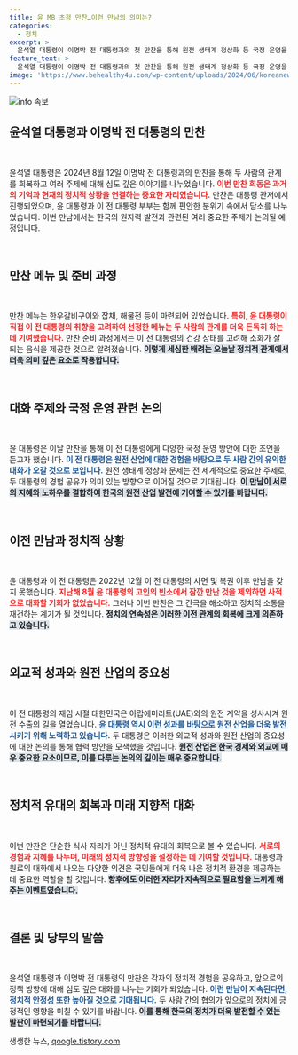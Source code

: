 ```yaml
---
title: 윤 MB 초청 만찬…이런 만남의 의미는?
categories:
  - 정치
excerpt: >
  윤석열 대통령이 이명박 전 대통령과의 첫 만찬을 통해 원전 생태계 정상화 등 국정 운영을 논의했습니다. 둘 사이의 연륜이 담긴 대화와 정성 가득한 만찬 메뉴가 주목받고 있습니다. 클릭하여 더 알아보세요!
feature_text: >
  윤석열 대통령이 이명박 전 대통령과의 첫 만찬을 통해 원전 생태계 정상화 등 국정 운영을 논의했습니다. 둘 사이의 연륜이 담긴 대화와 정성 가득한 만찬 메뉴가 주목받고 있습니다. 클릭하여 더 알아보세요!
image: 'https://www.behealthy4u.com/wp-content/uploads/2024/06/koreanews.jpg'
---
```


<p><img src="https://www.behealthy4u.com/wp-content/uploads/2024/06/koreanews.jpg" alt="info 속보" /></p>

<h2 data-ke-size="size26">윤석열 대통령과 이명박 전 대통령의 만찬</h2>

<p data-ke-size="size16">&nbsp;</p>

<p>윤석열 대통령은 2024년 8월 12일 이명박 전 대통령과의 만찬을 통해 두 사람의 관계를 회복하고 여러 주제에 대해 심도 깊은 이야기를 나누었습니다. <b><span style="color: #ee2323;">이번 만찬 회동은 과거의 기억과 현재의 정치적 상황을 연결하는 중요한 자리였습니다.</span></b> 만찬은 대통령 관저에서 진행되었으며, 윤 대통령과 이 전 대통령 부부는 함께 편안한 분위기 속에서 담소를 나누었습니다. 이번 만남에서는 한국의 원자력 발전과 관련된 여러 중요한 주제가 논의될 예정입니다.</p>

<p data-ke-size="size16">&nbsp;</p>

<h2 data-ke-size="size26">만찬 메뉴 및 준비 과정</h2>

<p data-ke-size="size16">&nbsp;</p>

<p>만찬 메뉴는 한우갈비구이와 잡채, 해물전 등이 마련되어 있었습니다. <b><span style="color: #ee2323;">특히, 윤 대통령이 직접 이 전 대통령의 취향을 고려하여 선정한 메뉴는 두 사람의 관계를 더욱 돈독히 하는 데 기여했습니다.</span></b> 만찬 준비 과정에서는 이 전 대통령의 건강 상태를 고려해 소화가 잘 되는 음식을 제공한 것으로 알려졌습니다. <b><span style="background-color: #21538527;">이렇게 세심한 배려는 오늘날 정치적 관계에서 더욱 의미 깊은 요소로 작용합니다.</span></b></p>

<p data-ke-size="size16">&nbsp;</p>

<h2 data-ke-size="size26">대화 주제와 국정 운영 관련 논의</h2>

<p data-ke-size="size16">&nbsp;</p>

<p>윤 대통령은 이날 만찬을 통해 이 전 대통령에게 다양한 국정 운영 방안에 대한 조언을 듣고자 했습니다. <b><span style="color: #1a5490;">이 전 대통령은 원전 산업에 대한 경험을 바탕으로 두 사람 간의 유익한 대화가 오갈 것으로 보입니다.</span></b> 원전 생태계 정상화 문제는 전 세계적으로 중요한 주제로, 두 대통령의 경험 공유가 의미 있는 방향으로 이어질 것으로 기대됩니다. <b><span style="background-color: #21538527;">이 만남이 서로의 지혜와 노하우를 결합하여 한국의 원전 산업 발전에 기여할 수 있기를 바랍니다.</span></b></p>

<p data-ke-size="size16">&nbsp;</p>

<h2 data-ke-size="size26">이전 만남과 정치적 상황</h2>

<p data-ke-size="size16">&nbsp;</p>

<p>윤 대통령과 이 전 대통령은 2022년 12월 이 전 대통령의 사면 및 복권 이후 만남을 갖지 못했습니다. <b><span style="color: #ee2323;">지난해 8월 윤 대통령의 고인의 빈소에서 잠깐 만난 것을 제외하면 사적으로 대화할 기회가 없었습니다.</span></b> 그러나 이번 만찬은 그 간극을 해소하고 정치적 소통을 재건하는 계기가 될 것입니다. <b><span style="background-color: #21538527;">정치의 연속성은 이러한 이전 관계의 회복에 크게 의존하고 있습니다.</span></b></p>

<p data-ke-size="size16">&nbsp;</p>

<h2 data-ke-size="size26">외교적 성과와 원전 산업의 중요성</h2>

<p data-ke-size="size16">&nbsp;</p>

<p>이 전 대통령의 재임 시절 대한민국은 아랍에미리트(UAE)와의 원전 계약을 성사시켜 원전 수출의 길을 열었습니다. <b><span style="color: #1a5490;">윤 대통령 역시 이런 성과를 바탕으로 원전 산업을 더욱 발전시키기 위해 노력하고 있습니다.</span></b> 두 대통령은 이러한 외교적 성과와 원전 산업의 중요성에 대한 논의를 통해 협력 방안을 모색했을 것입니다. <b><span style="background-color: #21538527;">원전 산업은 한국 경제와 외교에 매우 중요한 요소이므로, 이를 다루는 논의의 깊이는 매우 중요합니다.</span></b></p>

<p data-ke-size="size16">&nbsp;</p>

<h2 data-ke-size="size26">정치적 유대의 회복과 미래 지향적 대화</h2>

<p data-ke-size="size16">&nbsp;</p>

<p>이번 만찬은 단순한 식사 자리가 아닌 정치적 유대의 회복으로 볼 수 있습니다. <b><span style="color: #ee2323;">서로의 경험과 지혜를 나누며, 미래의 정치적 방향성을 설정하는 데 기여할 것입니다.</span></b> 대통령과 원로의 대화에서 나오는 다양한 의견은 국민들에게 더욱 나은 정치적 환경을 제공하는 데 중요한 역할을 할 것입니다. <b><span style="background-color: #21538527;">향후에도 이러한 자리가 지속적으로 필요함을 느끼게 해 주는 이벤트였습니다.</span></b></p>

<p data-ke-size="size16">&nbsp;</p>

<h2 data-ke-size="size26">결론 및 당부의 말씀</h2>

<p data-ke-size="size16">&nbsp;</p>

<p>윤석열 대통령과 이명박 전 대통령의 만찬은 각자의 정치적 경험을 공유하고, 앞으로의 정책 방향에 대해 심도 깊은 대화를 나누는 기회가 되었습니다. <b><span style="color: #1a5490;">이런 만남이 지속된다면, 정치적 안정성 또한 높아질 것으로 기대됩니다.</span></b> 두 사람 간의 협의가 앞으로의 정치에 긍정적인 영향을 미칠 수 있기를 바랍니다. <b><span style="background-color: #21538527;">이를 통해 한국의 정치가 더욱 발전할 수 있는 발판이 마련되기를 바랍니다.</span></b></p>
생생한 뉴스, <a href="https://qoogle.tistory.com" rel="dofollow">qoogle.tistory.com</a>


